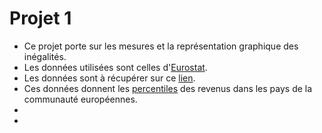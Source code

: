 # Projet 1

* Ce projet porte sur les mesures et la représentation graphique des inégalités.
* Les données utilisées sont celles d'[Eurostat](https://fr.wikipedia.org/wiki/Eurostat).
* Les données sont à récupérer sur ce [lien](https://appsso.eurostat.ec.europa.eu/nui/show.do?dataset=ilc_di01&lang=en).
* Ces données donnent les [percentiles](https://fr.wikipedia.org/wiki/Centile#:~:text=En%20statistique%20descriptive%2C%20un%20centile,un%20cas%20particulier%20des%20quantiles.) des revenus dans les pays de la communauté européennes.
* 
*  

